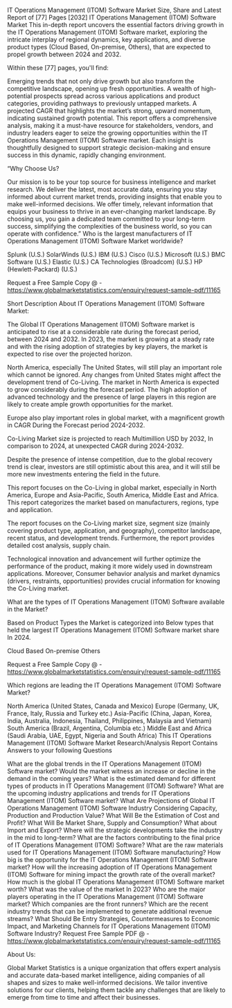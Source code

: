 IT Operations Management (ITOM) Software Market Size, Share and Latest Report of [77] Pages [2032]
IT Operations Management (ITOM) Software Market This in-depth report uncovers the essential factors driving growth in the IT Operations Management (ITOM) Software market, exploring the intricate interplay of regional dynamics, key applications, and diverse product types (Cloud Based, On-premise, Others), that are expected to propel growth between 2024 and 2032.

Within these [77] pages, you'll find:

Emerging trends that not only drive growth but also transform the competitive landscape, opening up fresh opportunities.
A wealth of high-potential prospects spread across various applications and product categories, providing pathways to previously untapped markets.
A projected CAGR that highlights the market’s strong, upward momentum, indicating sustained growth potential.
This report offers a comprehensive analysis, making it a must-have resource for stakeholders, vendors, and industry leaders eager to seize the growing opportunities within the IT Operations Management (ITOM) Software market. Each insight is thoughtfully designed to support strategic decision-making and ensure success in this dynamic, rapidly changing environment.

“Why Choose Us?

Our mission is to be your top source for business intelligence and market research.
We deliver the latest, most accurate data, ensuring you stay informed about current market trends, providing insights that enable you to make well-informed decisions.
We offer timely, relevant information that equips your business to thrive in an ever-changing market landscape.
By choosing us, you gain a dedicated team committed to your long-term success, simplifying the complexities of the business world, so you can operate with confidence.”
Who is the largest manufacturers of IT Operations Management (ITOM) Software Market worldwide?

 

Splunk (U.S.)
SolarWinds (U.S.)
IBM (U.S.)
Cisco (U.S.)
Microsoft (U.S.)
BMC Software (U.S.)
Elastic (U.S.)
CA Technologies (Broadcom) (U.S.)
HP (Hewlett-Packard) (U.S.)
 

Request a Free Sample Copy @ - https://www.globalmarketstatistics.com/enquiry/request-sample-pdf/11165

 

Short Description About IT Operations Management (ITOM) Software Market:

The Global IT Operations Management (ITOM) Software market is anticipated to rise at a considerable rate during the forecast period, between 2024 and 2032. In 2023, the market is growing at a steady rate and with the rising adoption of strategies by key players, the market is expected to rise over the projected horizon.

North America, especially The United States, will still play an important role which cannot be ignored. Any changes from United States might affect the development trend of Co-Living. The market in North America is expected to grow considerably during the forecast period. The high adoption of advanced technology and the presence of large players in this region are likely to create ample growth opportunities for the market.

Europe also play important roles in global market, with a magnificent growth in CAGR During the Forecast period 2024-2032.

Co-Living Market size is projected to reach Multimillion USD by 2032, In comparison to 2024, at unexpected CAGR during 2024-2032.

Despite the presence of intense competition, due to the global recovery trend is clear, investors are still optimistic about this area, and it will still be more new investments entering the field in the future.

This report focuses on the Co-Living in global market, especially in North America, Europe and Asia-Pacific, South America, Middle East and Africa. This report categorizes the market based on manufacturers, regions, type and application.

The report focuses on the Co-Living market size, segment size (mainly covering product type, application, and geography), competitor landscape, recent status, and development trends. Furthermore, the report provides detailed cost analysis, supply chain.

Technological innovation and advancement will further optimize the performance of the product, making it more widely used in downstream applications. Moreover, Consumer behavior analysis and market dynamics (drivers, restraints, opportunities) provides crucial information for knowing the Co-Living market.

What are the types of IT Operations Management (ITOM) Software available in the Market?

Based on Product Types the Market is categorized into Below types that held the largest IT Operations Management (ITOM) Software market share In 2024.

 

Cloud Based
On-premise
Others
 

Request a Free Sample Copy @ - https://www.globalmarketstatistics.com/enquiry/request-sample-pdf/11165

Which regions are leading the IT Operations Management (ITOM) Software Market?

North America (United States, Canada and Mexico)
Europe (Germany, UK, France, Italy, Russia and Turkey etc.)
Asia-Pacific (China, Japan, Korea, India, Australia, Indonesia, Thailand, Philippines, Malaysia and Vietnam)
South America (Brazil, Argentina, Columbia etc.)
Middle East and Africa (Saudi Arabia, UAE, Egypt, Nigeria and South Africa)
This IT Operations Management (ITOM) Software Market Research/Analysis Report Contains Answers to your following Questions

What are the global trends in the IT Operations Management (ITOM) Software market? Would the market witness an increase or decline in the demand in the coming years?
What is the estimated demand for different types of products in IT Operations Management (ITOM) Software? What are the upcoming industry applications and trends for IT Operations Management (ITOM) Software market?
What Are Projections of Global IT Operations Management (ITOM) Software Industry Considering Capacity, Production and Production Value? What Will Be the Estimation of Cost and Profit? What Will Be Market Share, Supply and Consumption? What about Import and Export?
Where will the strategic developments take the industry in the mid to long-term?
What are the factors contributing to the final price of IT Operations Management (ITOM) Software? What are the raw materials used for IT Operations Management (ITOM) Software manufacturing?
How big is the opportunity for the IT Operations Management (ITOM) Software market? How will the increasing adoption of IT Operations Management (ITOM) Software for mining impact the growth rate of the overall market?
How much is the global IT Operations Management (ITOM) Software market worth? What was the value of the market In 2023?
Who are the major players operating in the IT Operations Management (ITOM) Software market? Which companies are the front runners?
Which are the recent industry trends that can be implemented to generate additional revenue streams?
What Should Be Entry Strategies, Countermeasures to Economic Impact, and Marketing Channels for IT Operations Management (ITOM) Software Industry?
Request Free Sample PDF @ - https://www.globalmarketstatistics.com/enquiry/request-sample-pdf/11165

About Us:

Global Market Statistics is a unique organization that offers expert analysis and accurate data-based market intelligence, aiding companies of all shapes and sizes to make well-informed decisions. We tailor inventive solutions for our clients, helping them tackle any challenges that are likely to emerge from time to time and affect their businesses.